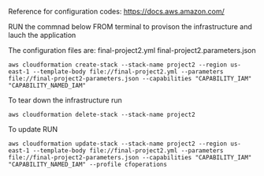 Reference for configuration codes:
https://docs.aws.amazon.com/

RUN the commnad below FROM terminal to provison the infrastructure and lauch the application

The configuration files are:
final-project2.yml
final-project2.parameters.json

```
aws cloudformation create-stack --stack-name project2 --region us-east-1 --template-body file://final-project2.yml --parameters file://final-project2-parameters.json --capabilities "CAPABILITY_IAM" "CAPABILITY_NAMED_IAM"
```

To tear down the infrastructure run

```
aws cloudformation delete-stack --stack-name project2
```

To update RUN
```
aws cloudformation update-stack --stack-name project2 --region us-east-1 --template-body file://final-project2.yml --parameters file://final-project2-parameters.json --capabilities "CAPABILITY_IAM" "CAPABILITY_NAMED_IAM" --profile cfoperations
```
